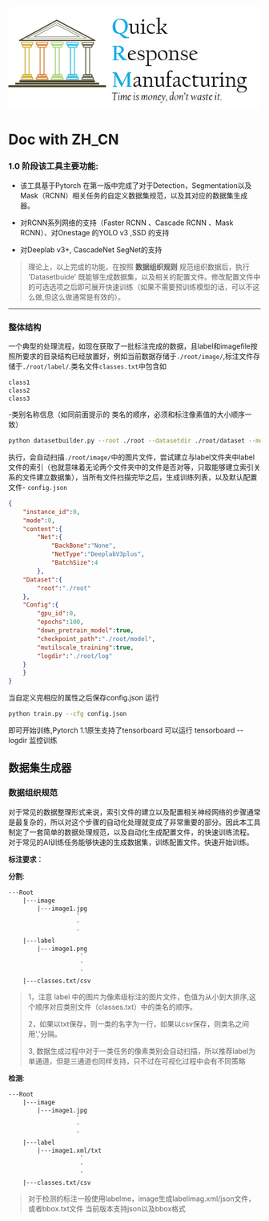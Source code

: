 ![](./quick.jpg)



# Doc with ZH_CN


### 1.0 阶段该工具主要功能:


* 该工具基于Pytorch 在第一版中完成了对于Detection，Segmentation以及Mask（RCNN）相关任务的自定义数据集规范，以及其对应的数据集生成器。

* 对RCNN系列网络的支持（Faster RCNN 、Cascade RCNN 、Mask RCNN）、对Onestage 的YOLO v3 ,SSD
  的支持

* 对Deeplab v3+, CascadeNet SegNet的支持


> 理论上，以上完成的功能，在按照
> **数据组织规则**
> 规范组织数据后，执行 'Datasetbuide' 既能够生成数据集，以及相关的配置文件。修改配置文件中的可选选项之后即可展开快速训练（如果不需要预训练模型的话，可以不这么做,但这么做通常是有效的）。

****






### 整体结构


一个典型的处理流程，如现在获取了一批标注完成的数据，且label和imagefile按照所要求的目录结构已经放置好，例如当前数据存储于`./root/image/`,标注文件存储于`./root/label/`.类名文件`classes.txt`中包含如
```
class1
class2
class3
```
-类别名称信息（如同前面提示的 类名的顺序，必须和标注像素值的大小顺序一致）


```bash
python datasetbuilder.py --root ./root --datasetdir ./root/dataset --mode segmentation
```
执行，会自动扫描`./root/image/`中的图片文件，尝试建立与label文件夹中label文件的索引（也就意味着无论两个文件夹中的文件是否对等，只取能够建立索引关系的文件建立数据集），当所有文件扫描完毕之后，生成训练列表，以及默认配置文件-
`config.json`

```json
{
    "instance_id":0,
    "mode":0,
    "content":{
        "Net":{
            "BackBone":"None",
            "NetType":"DeeplabV3plus",
            "BatchSize":4
        },
    "Dataset":{
        "root":"./root"
    },
    "Config":{
        "gpu_id":0,
        "epochs":100,
        "down_pretrain_model":true,
        "checkpoint_path":"./root/model",
        "mutilscale_training":true,
        "logdir":"./root/log"
    }
    }
}

```
当自定义完相应的属性之后保存config.json
运行
```bash
python train.py --cfg config.json
```
即可开始训练,Pytorch 1.1原生支持了tensorboard 可以运行
tensorboard --logdir 监控训练

## 数据集生成器

### 数据组织规范

对于常见的数据整理形式来说，索引文件的建立以及配置相关神经网络的步骤通常是最复杂的，所以对这个步骤的自动化处理就变成了非常重要的部分。因此本工具制定了一套简单的数据处理规范，以及自动化生成配置文件，的快速训练流程。
对于常见的AI训练任务能够快速的生成数据集，训练配置文件。快速开始训练。



**标注要求**：

**分割**:
```
---Root
    |---image
        |---image1.jpg
                   `
                   `
                   `
    |---label
        |---image1.png
                    `
                    `
                    `
    |---classes.txt/csv

```
> 1，注意 label 中的图片为像素级标注的图片文件，色值为从小到大排序,这个顺序对应类别文件（classes.txt）中的类名的顺序。
> 
> 2，如果以txt保存，则一类的名字为一行，如果以csv保存，则类名之间用','分隔。
>
> 3, 数据生成过程中对于一类任务的像素类别会自动扫描，所以推荐label为单通道，但是三通道也同样支持，只不过在可视化过程中会有不同策略



**检测**:
```
---Root
    |---image
        |---image1.jpg
                   `
                   `
                   `
    |---label
        |---image1.xml/txt
                    `
                    `
                    `
    |---classes.txt/csv

```
> 对于检测的标注一般使用labelme，image生成labelimag.xml/json文件，或者bbox.txt文件
> 当前版本支持json以及bbox格式
> 


